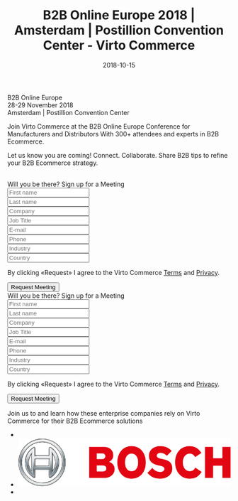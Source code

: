 ﻿---
title: B2B Online Europe 2018 | Amsterdam | Postillion Convention Center - Virto Commerce
description: Join Virto Commerce at the B2B Online Europe 2018 Conference for Manufacturers and Distributors  With 300+ attendees and experts in B2B Ecommerce
date: 2018-10-15
permalink: events/b2b-online-europe-2018
tags :
---
<article class="main" role="main">
    <div class="amster">
        <div class="amster-bg">
            <div class="responsive">
                <div class="col">
                    <div class="title">B2B Online Europe</div>
                    <div class="date">28-29 November 2018</div>
                    <div class="sub-title">Amsterdam | Postillion Convention Center</div>
                    <p>Join Virto Commerce at the B2B Online Europe Conference
                    for Manufacturers and Distributors  With 300+ attendees
                    and experts in B2B Ecommerce.</p>
                    <p class="size-medium">Let us know you are coming!
                    Connect. Collaborate. Share B2B tips
                    to refine your B2B Ecommerce strategy.</p>
                    <img src="../assets/images/amster/b2b.jpg" alt="">
                </div>
                <div class="col-auto form">
                    <div class="form-t">Will you be there? <span class="br"></span>Sign up for a Meeting</div>
                    <div class="control-group">
                        <input type="text" placeholder="First name" class="form-input">
                    </div>
                    <div class="control-group">
                        <input type="text" placeholder="Last name" class="form-input">
                    </div>
                    <div class="control-group">
                        <input type="text" placeholder="Company" class="form-input">
                    </div>
                    <div class="control-group">
                        <input type="text" placeholder="Job Title" class="form-input">
                    </div>
                    <div class="control-group">
                        <input type="text" placeholder="E-mail" class="form-input">
                    </div>
                    <div class="control-group">
                        <input type="text" placeholder="Phone" class="form-input">
                    </div>
                    <div class="control-group">
                        <input type="text" placeholder="Industry" class="form-input">
                    </div>
                    <div class="control-group">
                        <input type="text" placeholder="Country" class="form-input">
                    </div>
                    <p>By clicking «Request» I agree to the <span class="br"></span>Virto Commerce <a href="#">Terms</a> and <a href="#">Privacy</a>.</p>
                    <button class="button white fill">
                        Request Meeting
                    </button>
                </div>
            </div>
        </div>
    </div>
    <div class="form mobile">
        <div class="responsive">
            <div class="form-t">Will you be there? <span class="br"></span>Sign up for a Meeting</div>
            <div class="cols">
                <div class="form-col">
                    <div class="control-group">
                        <input type="text" placeholder="First name" class="form-input">
                    </div>
                    <div class="control-group">
                        <input type="text" placeholder="Last name" class="form-input">
                    </div>
                    <div class="control-group">
                        <input type="text" placeholder="Company" class="form-input">
                    </div>
                    <div class="control-group">
                        <input type="text" placeholder="Job Title" class="form-input">
                    </div>
                </div>
                <div class="form-col">
                    <div class="control-group">
                        <input type="text" placeholder="E-mail" class="form-input">
                    </div>
                    <div class="control-group">
                        <input type="text" placeholder="Phone" class="form-input">
                    </div>
                    <div class="control-group">
                        <input type="text" placeholder="Industry" class="form-input">
                    </div>
                    <div class="control-group">
                        <input type="text" placeholder="Country" class="form-input">
                    </div>
                </div>
            </div>
            <p>By clicking «Request» I agree to the <span class="br"></span>Virto Commerce <a href="#">Terms</a> and <a href="#">Privacy</a>.</p>
            <button class="button white fill">
                Request Meeting
            </button>
        </div>
    </div>
    <div class="costumers">
        <div class="responsive">
            <p>Join us to and learn how these enterprise companies <span class="br"></span>
            rely on Virto Commerce  for their B2B Ecommerce solutions</p>
            <ul class="list">
                <li class="list-item">
                    <a class="list-link">
                        <img src="assets/images/casestudies/heineken.png" alt="" class="list-pic">
                    </a>
                </li>
                <li class="list-item">
                    <a class="list-link">
                        <img src="assets/images/casestudies/bosch.png" alt="" class="list-pic">
                    </a>
                </li>
                <li class="list-item">
                    <a class="list-link">
                        <img src="assets/images/casestudies/volvocars-logo.png" alt="" class="list-pic">
                    </a>
                </li>
            </ul>
        </div>
    </div>
</article>
